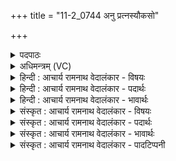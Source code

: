 +++
title = "11-2_0744 अनु प्रत्नस्यौकसो"

+++
<details><summary>पदपाठः</summary>

अ꣣नु꣢꣯। प्र꣣त्न꣡स्य꣢। ओ꣡क꣢꣯सः। हु꣣वे꣢। तु꣣विप्रति꣢म्। तु꣣वि। प्रति꣢म्। न꣡र꣢꣯म्। यम्। ते꣣। पू꣡र्व꣢꣯म्। पि꣣ता꣢। हु꣣वे꣢। ७४४।
</details>

<details><summary>अधिमन्त्रम् (VC)</summary>

- इन्द्रः
- शुनःशेप आजीगर्तिः
- गायत्री
- षड्जः
</details>

<details><summary>हिन्दी : आचार्य रामनाथ वेदालंकार - विषयः</summary>

अगले मन्त्र में परमेश्वर की स्तुति तथा गुरु-शिष्य का विषय है।
</details>

<details><summary>हिन्दी : आचार्य रामनाथ वेदालंकार - पदार्थः</summary>

पदार्थान्वयभाषाः -  प्रथम—परमेश्वर के पक्ष में। मैं उपासक (प्रत्नस्य) चिरकाल से बने हुए (ओकसः) ब्रह्माण्डरूप घर के (नरम्) नेता, (तुविप्रतिम्) बहुत से पदार्थों का निर्माण करनेवाले तुझ (इन्द्र) जगदीश्वर को (अनुहुवे) अनुकूल करने के लिए पुकारता हूँ, (यं ते) जिस तुझ जगदीश को (पूर्वम्) पहले (पिता) मेरा पिता (हुवे) पुकारा करता था ॥ द्वितीय—आचार्य के पक्ष में। हे बालक ! मैं तेरा चाचा आदि (तुविप्रतिम्) बहुत सी विद्याओं की प्रतिमूर्ति, (प्रत्नस्य) पुरातन (ओकसः) विद्यागृह के (नरम्) नेता आचार्य को (अनु) अनुकूल करके, तेरे पढ़ाने तथा सदाचार सिखाने के लिए (हुवे) पुकारता हूँ, (यम्) जिस आचार्य को (पूर्वम्) पहले (ते) तेरा (पिता) पिता अन्य बालकों को पढ़ाने के लिए (हुवे) पुकारता रहा है ॥२॥
</details>

<details><summary>हिन्दी : आचार्य रामनाथ वेदालंकार - भावार्थः</summary>

भावार्थभाषाः -  सब मनुष्यों को परमेश्वर की उपासना करनी चाहिए और बालकों के संरक्षक पिता,चाचा आदि को चाहिए कि विद्या पढ़ने के लिए बालकों को सुयोग्य गुरु के पास भेजें,जिससे वे विद्वान् होकर कुशल नागरिक बनें ॥२॥
</details>

<details><summary>संस्कृत : आचार्य रामनाथ वेदालंकार - विषयः</summary>

अथ परमेश्वरस्तुतिं गुरुशिष्यविषयं चाह।
</details>

<details><summary>संस्कृत : आचार्य रामनाथ वेदालंकार - पदार्थः</summary>

पदार्थान्वयभाषाः -  प्रथमः—परमेश्वरपरः। अहम् उपासकः (प्रत्नस्य) चिरन्तनस्य (ओकसः२) ब्रह्माण्ड-गृहस्य (नरम्) नेतारम्, (तुविप्रतिम्३) बहूनां पदार्थानां प्रतिमातारम् इन्द्रं जगदीश्वरं त्वाम् (अनुहुवे) अनुकूलयितुम् आह्वयामि, (यं ते) यं त्वाम् (पूर्वम्) प्राक् (पिता) मम जनकः (हुवे) आह्वयति (स्म) ॥ द्वितीयः—आचार्यपरः। हे बालक ! अहं त्वदीयः पितृव्यादिः (तुविप्रतिम्) बह्वीनां विद्यानां प्रतिकृतिभूतम्, (प्रत्नस्य) पुरातनस्य (ओकसः) विद्यागृहस्य (नरम्) नेतारम् आचार्यम् (अनु) अनुकूल्य, तवाध्यापनाय सदाचारशिक्षणाय च (हुवे) आह्वयामि, (यम्) आचार्यम् (पूर्वम्) प्राक् (ते) तव (पिता) जनकः, अन्येषां बालकानामध्यापनाय (हुवे) आह्वयति स्म ॥२॥४
</details>

<details><summary>संस्कृत : आचार्य रामनाथ वेदालंकार - भावार्थः</summary>

भावार्थभाषाः -  सर्वैर्मनुष्यैः परमेश्वर उपासनीयः। किञ्च बालकानां संरक्षकैः पितृपितृव्यादिभिर्विद्याध्ययनाय बालकाः सुयोग्यस्य गुरोः समीपं प्रेषणीयाः,येन ते विद्वांसो भूत्वा कुशला नागरिका भवेयुः ॥२॥
</details>

<details><summary>संस्कृत : आचार्य रामनाथ वेदालंकार - पादटिप्पनी</summary>

टिप्पणी:   १. ऋ० १।३०।९, अथ० २०।२६।३। २. ओकसः गृहस्य उदकस्य बलस्यान्नस्य वा—इति वि०। ३. (तुविप्रतिम्) तुवीनां बहूनां पदार्थानां प्रतिमातारम्। अत्रैकदेशेन प्रतिशब्देन प्रतिमातृशब्दार्थो गृह्यते इति ऋ० १।३०।९ भाष्ये द०। ४. ऋग्भाष्ये दयानन्दर्षिर्मन्त्रमिमम् ईश्वरपक्षे सभाध्यक्षपक्षे च व्याख्यातवान्।
</details>
